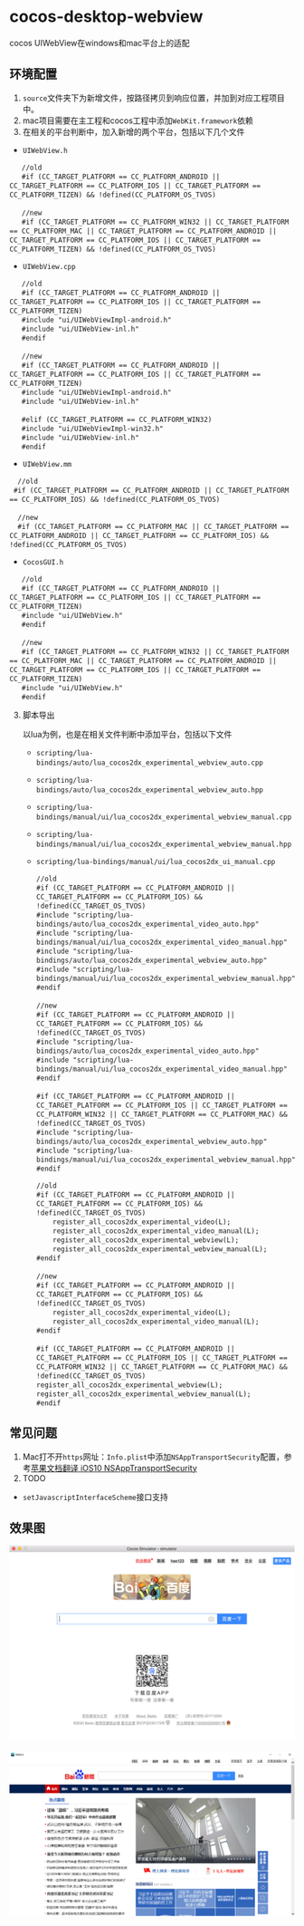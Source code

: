 # cocos-desktop-webview
cocos UIWebView在windows和mac平台上的适配

## 环境配置
1. `source`文件夹下为新增文件，按路径拷贝到响应位置，并加到对应工程项目中。
2. mac项目需要在主工程和cocos工程中添加`WebKit.framework`依赖
3. 在相关的平台判断中，加入新增的两个平台，包括以下几个文件

 * `UIWebView.h`

 ```
 	//old
 	#if (CC_TARGET_PLATFORM == CC_PLATFORM_ANDROID || CC_TARGET_PLATFORM == CC_PLATFORM_IOS || CC_TARGET_PLATFORM == CC_PLATFORM_TIZEN) && !defined(CC_PLATFORM_OS_TVOS)
 
 	//new
 	#if (CC_TARGET_PLATFORM == CC_PLATFORM_WIN32 || CC_TARGET_PLATFORM == CC_PLATFORM_MAC || CC_TARGET_PLATFORM == CC_PLATFORM_ANDROID || CC_TARGET_PLATFORM == CC_PLATFORM_IOS || CC_TARGET_PLATFORM == CC_PLATFORM_TIZEN) && !defined(CC_PLATFORM_OS_TVOS)
```

 * `UIWebView.cpp`

 ```
 	//old
	#if (CC_TARGET_PLATFORM == CC_PLATFORM_ANDROID || CC_TARGET_PLATFORM == CC_PLATFORM_IOS || CC_TARGET_PLATFORM == CC_PLATFORM_TIZEN)
	#include "ui/UIWebViewImpl-android.h"
	#include "ui/UIWebView-inl.h"
	#endif
	
 	//new
	#if (CC_TARGET_PLATFORM == CC_PLATFORM_ANDROID || CC_TARGET_PLATFORM == CC_PLATFORM_IOS || CC_TARGET_PLATFORM == CC_PLATFORM_TIZEN)
	#include "ui/UIWebViewImpl-android.h"
	#include "ui/UIWebView-inl.h"
	
	#elif (CC_TARGET_PLATFORM == CC_PLATFORM_WIN32)
	#include "ui/UIWebViewImpl-win32.h"
	#include "ui/UIWebView-inl.h"
	#endif
 ```
 
  * `UIWebView.mm`
  
  ```
  	//old
   #if (CC_TARGET_PLATFORM == CC_PLATFORM_ANDROID || CC_TARGET_PLATFORM == CC_PLATFORM_IOS) && !defined(CC_PLATFORM_OS_TVOS)
   
	//new
	#if (CC_TARGET_PLATFORM == CC_PLATFORM_MAC || CC_TARGET_PLATFORM == CC_PLATFORM_ANDROID || CC_TARGET_PLATFORM == CC_PLATFORM_IOS) && !defined(CC_PLATFORM_OS_TVOS)

 ```
 * `CocosGUI.h`
 
 ```
 	//old
 	#if (CC_TARGET_PLATFORM == CC_PLATFORM_ANDROID || CC_TARGET_PLATFORM == CC_PLATFORM_IOS || CC_TARGET_PLATFORM == CC_PLATFORM_TIZEN)
	#include "ui/UIWebView.h"
	#endif

 	//new
	#if (CC_TARGET_PLATFORM == CC_PLATFORM_WIN32 || CC_TARGET_PLATFORM == CC_PLATFORM_MAC || CC_TARGET_PLATFORM == CC_PLATFORM_ANDROID || CC_TARGET_PLATFORM == CC_PLATFORM_IOS || CC_TARGET_PLATFORM == CC_PLATFORM_TIZEN)
	#include "ui/UIWebView.h"
	#endif
 ```
 
3. 脚本导出

 	以lua为例，也是在相关文件判断中添加平台，包括以下文件
 	* `scripting/lua-bindings/auto/lua_cocos2dx_experimental_webview_auto.cpp`
 	* `scripting/lua-bindings/auto/lua_cocos2dx_experimental_webview_auto.hpp`
 	* `scripting/lua-bindings/manual/ui/lua_cocos2dx_experimental_webview_manual.cpp`
 	* `scripting/lua-bindings/manual/ui/lua_cocos2dx_experimental_webview_manual.hpp`
 	* `scripting/lua-bindings/manual/ui/lua_cocos2dx_ui_manual.cpp`
 	
 		```
 		//old
	 	#if (CC_TARGET_PLATFORM == CC_PLATFORM_ANDROID || CC_TARGET_PLATFORM == CC_PLATFORM_IOS) && !defined(CC_TARGET_OS_TVOS)
		#include "scripting/lua-bindings/auto/lua_cocos2dx_experimental_video_auto.hpp"
		#include "scripting/lua-bindings/manual/ui/lua_cocos2dx_experimental_video_manual.hpp"
		#include "scripting/lua-bindings/auto/lua_cocos2dx_experimental_webview_auto.hpp"
		#include "scripting/lua-bindings/manual/ui/lua_cocos2dx_experimental_webview_manual.hpp"
		#endif
		
		//new
	 	#if (CC_TARGET_PLATFORM == CC_PLATFORM_ANDROID || CC_TARGET_PLATFORM == CC_PLATFORM_IOS) && !defined(CC_TARGET_OS_TVOS)
		#include "scripting/lua-bindings/auto/lua_cocos2dx_experimental_video_auto.hpp"
		#include "scripting/lua-bindings/manual/ui/lua_cocos2dx_experimental_video_manual.hpp"
		#endif
		
		#if (CC_TARGET_PLATFORM == CC_PLATFORM_ANDROID || CC_TARGET_PLATFORM == CC_PLATFORM_IOS || CC_TARGET_PLATFORM == CC_PLATFORM_WIN32 || CC_TARGET_PLATFORM == CC_PLATFORM_MAC) && !defined(CC_TARGET_OS_TVOS)
		#include "scripting/lua-bindings/auto/lua_cocos2dx_experimental_webview_auto.hpp"
		#include "scripting/lua-bindings/manual/ui/lua_cocos2dx_experimental_webview_manual.hpp"
		#endif
 		```
 		```
 		//old
 		#if (CC_TARGET_PLATFORM == CC_PLATFORM_ANDROID || CC_TARGET_PLATFORM == CC_PLATFORM_IOS) && !defined(CC_TARGET_OS_TVOS)
        	register_all_cocos2dx_experimental_video(L);
        	register_all_cocos2dx_experimental_video_manual(L);
        	register_all_cocos2dx_experimental_webview(L);
        	register_all_cocos2dx_experimental_webview_manual(L);
		#endif
		
		//new
		#if (CC_TARGET_PLATFORM == CC_PLATFORM_ANDROID || CC_TARGET_PLATFORM == CC_PLATFORM_IOS) && !defined(CC_TARGET_OS_TVOS)
        	register_all_cocos2dx_experimental_video(L);
        	register_all_cocos2dx_experimental_video_manual(L);
		#endif
		
		#if (CC_TARGET_PLATFORM == CC_PLATFORM_ANDROID || CC_TARGET_PLATFORM == CC_PLATFORM_IOS || CC_TARGET_PLATFORM == CC_PLATFORM_WIN32 || CC_TARGET_PLATFORM == CC_PLATFORM_MAC) && !defined(CC_TARGET_OS_TVOS)
       	register_all_cocos2dx_experimental_webview(L);
       	register_all_cocos2dx_experimental_webview_manual(L);
		#endif

 		```

## 常见问题

1. Mac打不开`https`网址：`Info.plist`中添加`NSAppTransportSecurity`配置，参考[苹果文档翻译 iOS10 NSAppTransportSecurity](https://www.jianshu.com/p/1ec3fa1ec00f)
2. TODO
  * `setJavascriptInterfaceScheme`接口支持

## 效果图
![](https://github.com/lyzz0612/cocos_desktop_webview/raw/master/preview/mac.png)

![](https://github.com/lyzz0612/cocos_desktop_webview/raw/master/preview/windows.png)